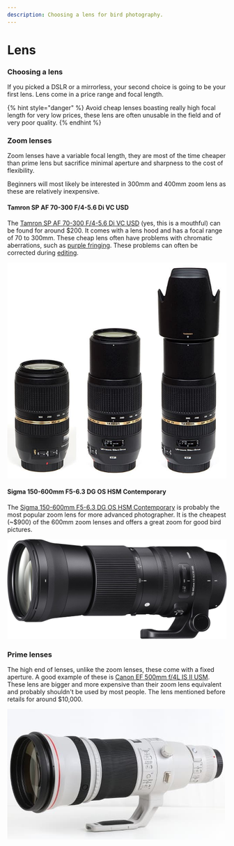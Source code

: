 ```yaml
---
description: Choosing a lens for bird photography.
---
```


# Lens

### Choosing a lens

If you picked a DSLR or a mirrorless, your second choice is going to be your first lens. Lens come in a price range and focal length.

{% hint style="danger" %}
Avoid cheap lenses boasting really high focal length for very low prices, these lens are often unusable in the field and of very poor quality.
{% endhint %}

### Zoom lenses

Zoom lenses have a variable focal length, they are most of the time cheaper than prime lens but sacrifice minimal aperture and sharpness to the cost of flexibility.

Beginners will most likely be interested in 300mm and 400mm zoom lens as these are relatively inexpensive. 

####  Tamron SP AF 70-300 F/4-5.6 Di VC USD

The [Tamron SP AF 70-300 F/4-5.6 Di VC USD](https://www.tamron.eu/lenses/sp-af-70-300-f4-56-di-vc-usd/) \(yes, this is a mouthful\) can be found for around $200. It comes with a lens hood and has a focal range of 70 to 300mm. These cheap lens often have problems with chromatic aberrations, such as [purple fringing](https://en.wikipedia.org/wiki/Purple_fringing). These problems can often be corrected during [editing](../editing/editing.md).

![ Tamron SP AF 70-300 F/4-5.6 Di VC USD](../.gitbook/assets/tamron300.jpg)

#### Sigma 150-600mm F5-6.3 DG OS HSM Contemporary

The [Sigma 150-600mm F5-6.3 DG OS HSM Contemporary](https://www.sigma-global.com/en/lenses/c015_150_600_5_63/) is probably the most popular zoom lens for more advanced photographer. It is the cheapest \(~$900\) of the 600mm zoom lenses and offers a great zoom for good bird pictures.

![ Sigma 150-600mm F5-6.3 DG OS HSM Contemporary](../.gitbook/assets/sigma600.jpg)

### Prime lenses

The high end of lenses, unlike the zoom lenses, these come with a fixed aperture. A good example of these is [Canon EF 500mm f/4L IS II USM](https://store.canon.co.uk/canon-ef-500mm-f-4l-is-ii-usm-lens/5124B005/). These lens are bigger and more expensive than their zoom lens equivalent and probably shouldn't be used by most people. The lens mentioned before retails for around $10,000.

![ Canon EF 500mm f/4L IS II USM](../.gitbook/assets/canon500.jpeg)


